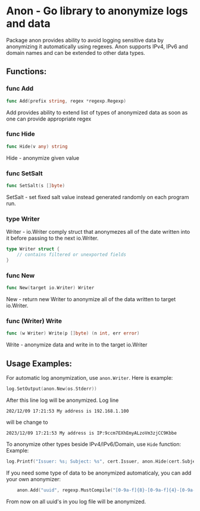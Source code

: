 # Anon - Go library to anonymize logs and data

Package anon provides ability to avoid logging sensitive data by anonymizing it automatically using regexes.
Anon supports IPv4, IPv6 and domain names and can be extended to other data types.


## Functions:

### func Add
```go
func Add(prefix string, regex *regexp.Regexp)
```
Add provides ability to extend list of types of anonymized data as soon as one can provide appropriate regex

### func Hide
```go
func Hide(v any) string
```
Hide - anonymize given value

### func SetSalt
```go
func SetSalt(s []byte)
```
SetSalt - set fixed salt value instead generated randomly on each program run.

### type Writer
Writer - io.Writer comply struct that anonymezes all of the date written into it before passing to the next io.Writer.

```go
type Writer struct {
    // contains filtered or unexported fields
}
```

### func New
```go
func New(target io.Writer) Writer
```
New - return new Writer to anonymize all of the data written to target io.Writer.

### func (Writer) Write

```go
func (w Writer) Write(p []byte) (n int, err error)
```
Write - anonymize data and write in to the target io.Writer

## Usage Examples:

For automatic log anonymization, use ```anon.Writer```. Here is example:
```go
log.SetOutput(anon.New(os.Stderr))
```
After this line log will be anonymized. Log line 
```
202/12/09 17:21:53 My address is 192.168.1.100
```
will be change to 
```
2023/12/09 17:21:53 My address is IP:9ccm7EXhEmyALzoVm3zjCC9Kbbe
```

To anonymize other types beside IPv4/IPv6/Domain, use ```Hide``` function:
Example:
```go
log.Printf("Issuer: %s; Subject: %s", cert.Issuer, anon.Hide(cert.Subject))
```

If you need some type of data to be anonymized automaticaly, you can add your own anonymizer:
```go
    anon.Add("uuid", regexp.MustCompile("[0-9a-f]{8}-[0-9a-f]{4}-[0-9a-f]{4}-[0-9a-f]{4}-[0-9a-f]{12}"))
```
From now on all uuid's in you log file will be anonymized.